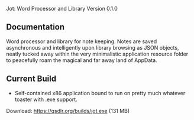 Jot: Word Processor and Library
Version 0.1.0

Documentation
-----------------
Word processor and library for note keeping. Notes are saved asynchronous and intelligently upon library browsing as JSON objects, neatly tucked away within the very minimalistic application resource folder to peacefully roam the magical and far away land of AppData.

Current Build
-----------------
- Self-contained x86 application bound to run on pretty much whatever toaster with .exe support.

Download: https://qsdlr.org/builds/jot.exe (131 MB)
